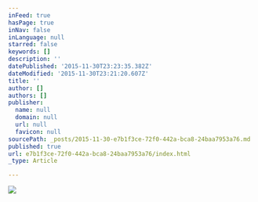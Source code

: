```yaml
---
inFeed: true
hasPage: true
inNav: false
inLanguage: null
starred: false
keywords: []
description: ''
datePublished: '2015-11-30T23:23:35.382Z'
dateModified: '2015-11-30T23:21:20.607Z'
title: ''
author: []
authors: []
publisher:
  name: null
  domain: null
  url: null
  favicon: null
sourcePath: _posts/2015-11-30-e7b1f3ce-72f0-442a-bca8-24baa7953a76.md
published: true
url: e7b1f3ce-72f0-442a-bca8-24baa7953a76/index.html
_type: Article

---
```

![](https://the-grid-user-content.s3-us-west-2.amazonaws.com/2ce6a995-c1db-4165-86cd-b5c92234b18d.jpg)